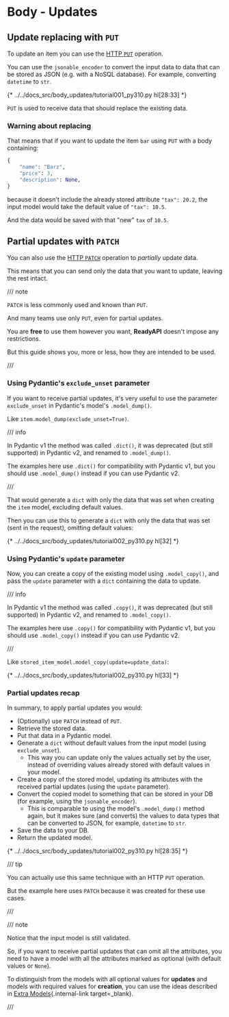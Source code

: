 # Body - Updates

## Update replacing with `PUT`

To update an item you can use the <a href="https://developer.mozilla.org/en-US/docs/Web/HTTP/Methods/PUT" class="external-link" target="_blank">HTTP `PUT`</a> operation.

You can use the `jsonable_encoder` to convert the input data to data that can be stored as JSON (e.g. with a NoSQL database). For example, converting `datetime` to `str`.

{* ../../docs_src/body_updates/tutorial001_py310.py hl[28:33] *}

`PUT` is used to receive data that should replace the existing data.

### Warning about replacing

That means that if you want to update the item `bar` using `PUT` with a body containing:

```Python
{
    "name": "Barz",
    "price": 3,
    "description": None,
}
```

because it doesn't include the already stored attribute `"tax": 20.2`, the input model would take the default value of `"tax": 10.5`.

And the data would be saved with that "new" `tax` of `10.5`.

## Partial updates with `PATCH`

You can also use the <a href="https://developer.mozilla.org/en-US/docs/Web/HTTP/Methods/PATCH" class="external-link" target="_blank">HTTP `PATCH`</a> operation to *partially* update data.

This means that you can send only the data that you want to update, leaving the rest intact.

/// note

`PATCH` is less commonly used and known than `PUT`.

And many teams use only `PUT`, even for partial updates.

You are **free** to use them however you want, **ReadyAPI** doesn't impose any restrictions.

But this guide shows you, more or less, how they are intended to be used.

///

### Using Pydantic's `exclude_unset` parameter

If you want to receive partial updates, it's very useful to use the parameter `exclude_unset` in Pydantic's model's `.model_dump()`.

Like `item.model_dump(exclude_unset=True)`.

/// info

In Pydantic v1 the method was called `.dict()`, it was deprecated (but still supported) in Pydantic v2, and renamed to `.model_dump()`.

The examples here use `.dict()` for compatibility with Pydantic v1, but you should use `.model_dump()` instead if you can use Pydantic v2.

///

That would generate a `dict` with only the data that was set when creating the `item` model, excluding default values.

Then you can use this to generate a `dict` with only the data that was set (sent in the request), omitting default values:

{* ../../docs_src/body_updates/tutorial002_py310.py hl[32] *}

### Using Pydantic's `update` parameter

Now, you can create a copy of the existing model using `.model_copy()`, and pass the `update` parameter with a `dict` containing the data to update.

/// info

In Pydantic v1 the method was called `.copy()`, it was deprecated (but still supported) in Pydantic v2, and renamed to `.model_copy()`.

The examples here use `.copy()` for compatibility with Pydantic v1, but you should use `.model_copy()` instead if you can use Pydantic v2.

///

Like `stored_item_model.model_copy(update=update_data)`:

{* ../../docs_src/body_updates/tutorial002_py310.py hl[33] *}

### Partial updates recap

In summary, to apply partial updates you would:

* (Optionally) use `PATCH` instead of `PUT`.
* Retrieve the stored data.
* Put that data in a Pydantic model.
* Generate a `dict` without default values from the input model (using `exclude_unset`).
    * This way you can update only the values actually set by the user, instead of overriding values already stored with default values in your model.
* Create a copy of the stored model, updating its attributes with the received partial updates (using the `update` parameter).
* Convert the copied model to something that can be stored in your DB (for example, using the `jsonable_encoder`).
    * This is comparable to using the model's `.model_dump()` method again, but it makes sure (and converts) the values to data types that can be converted to JSON, for example, `datetime` to `str`.
* Save the data to your DB.
* Return the updated model.

{* ../../docs_src/body_updates/tutorial002_py310.py hl[28:35] *}

/// tip

You can actually use this same technique with an HTTP `PUT` operation.

But the example here uses `PATCH` because it was created for these use cases.

///

/// note

Notice that the input model is still validated.

So, if you want to receive partial updates that can omit all the attributes, you need to have a model with all the attributes marked as optional (with default values or `None`).

To distinguish from the models with all optional values for **updates** and models with required values for **creation**, you can use the ideas described in [Extra Models](extra-models.md){.internal-link target=_blank}.

///
